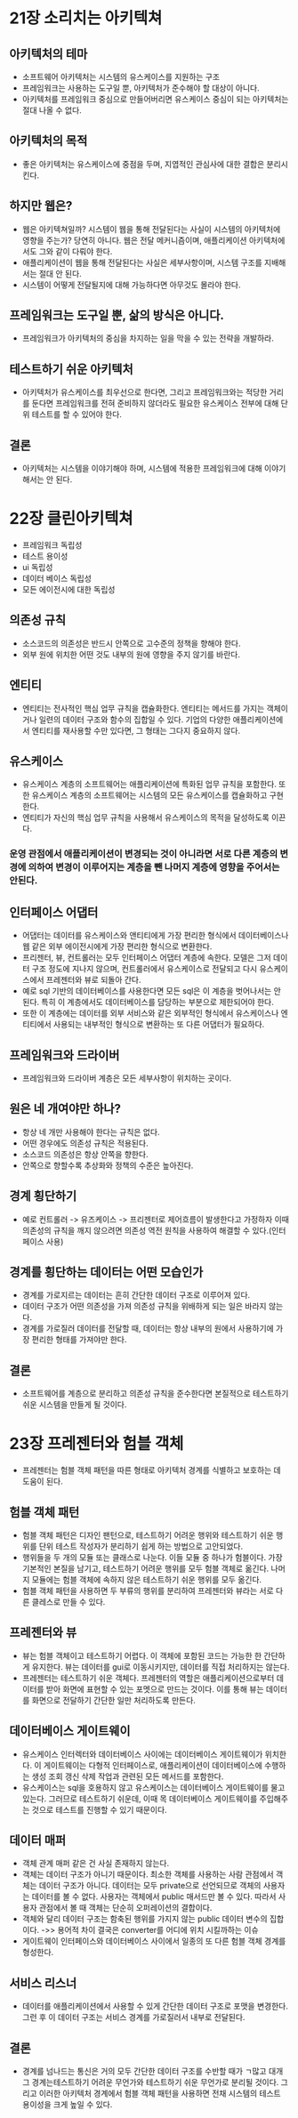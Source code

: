 # 21장 소리치는 아키텍쳐
## 아키텍처의 테마
- 소프트웨어 아키텍처는 시스템의 유스케이스를 지원하는 구조
- 프레임워크는 사용하는 도구일 뿐, 아키텍처가 준수해야 할 대상이 아니다.
- 아키텍처를 프레임워크 중심으로 만들어버리면 유스케이스 중심이 되는 아키텍처는 절대 나올 수 없다.

## 아키텍처의 목적
- 좋은 아키텍처는 유스케이스에 중점을 두며, 지엽적인 관심사에 대한 결합은 분리시킨다.

## 하지만 웹은?
- 웹은 아키텍쳐일까? 시스템이 웹을 통해 전달된다는 사실이 시스템의 아키텍처에 영향을 주는가? 당연히 아니다. 웹은 전달 메커니즘이며, 애플리케이션 아키텍처에서도 그와 같이 다뤄야 한다.
- 애플리케이션이 웹을 통해 전달된다는 사실은 세부사항이며, 시스템 구조를 지배해서는 절대 안 된다.
- 시스템이 어떻게 전달될지에 대해 가능하다면 아무것도 몰라야 한다.

## 프레임워크는 도구일 뿐, 삶의 방식은 아니다.
- 프레임워크가 아키텍처의 중심을 차지하는 일을 막을 수 있는 전략을 개발하라.

## 테스트하기 쉬운 아키텍처
- 아키텍처가 유스케이스를 최우선으로 한다면, 그리고 프레임워크와는 적당한 거리를 둔다면 프레임워크를 전혀 준비하지 않더라도 필요한 유스케이스 전부에 대해 단위 테스트를 할 수 있어야 한다.

## 결론
- 아키텍처는 시스템을 이야기해야 하며, 시스템에 적용한 프레임워크에 대해 이야기해서는 안 된다.

# 22장 클린아키텍쳐

- 프레임워크 독립성
- 테스트 용이성
- ui 독립성
- 데이터 베이스 독립성
- 모든 에이전시에 대한 독립성

## 의존성 규칙
- 소스코드의 의존성은 반드시 안쪽으로 고수준의 정책을 향해야 한다.
- 외부 원에 위치한 어떤 것도 내부의 원에 영향을 주지 않기를 바란다.

## 엔티티
- 엔티티는 전사적인 핵심 업무 규칙을 캡슐화한다. 엔티티는 메서드를 가지는 객체이거나 일련의 데이터 구조와 함수의 집합일 수 있다. 기업의 다양한 애플리케이션에서 엔티티를 재사용할 수만 있다면, 그 형태는 그다지 중요하지 않다.

## 유스케이스
- 유스케이스 계층의 소프트웨어는 애플리케이션에 특화된 업무 규칙을 포함한다. 또한 유스케이스 계층의 소프트웨어는 시스템의 모든 유스케이스를 캡슐화하고 구현한다.
- 엔티티가 자신의 핵심 업무 규칙을 사용해서 유스케이스의 목적을 달성하도록 이끈다.


### 운영 관점에서 애플리케이션이 변경되는 것이 아니라면 서로 다른 계층의 변경에 의하여 변경이 이루어지는 계층을 뺀 나머지 계층에 영향을 주어서는 안된다.

## 인터페이스 어댑터
- 어댑터는 데이터를 유스케이스와 앤티티에게 가장 편리한 형식에서 데이터베이스나 웹 같은 외부 에이전시에게 가장 편리한 형식으로 변환한다.
- 프리젠터, 뷰, 컨트롤러는 모두 인터페이스 어댑터 계층에 속한다. 모델은 그저 데이터 구조 정도에 지나지 않으며, 컨트롤러에서 유스케이스로 전달되고 다시 유스케이스에서 프레젠터와 뷰로 되돌아 간다.
- 예로 sql 기반의 데이터베이스를 사용한다면 모든 sql은 이 계층을 벗어나서는 안 된다. 특히 이 계층에서도 데이터베이스를 담당하는 부분으로 제한되어야 한다.
- 또한 이 계층에는 데이터를 외부 서비스와 같은 외부적인 형식에서 유스케이스나 엔티티에서 사용되는 내부적인 형식으로 변환하는 또 다른 어댑터가 필요하다.

## 프레임워크와 드라이버
- 프레임워크와 드라이버 계층은 모든 세부사항이 위치하는 곳이다.

## 원은 네 개여야만 하나?
- 항상 네 개만 사용해야 한다는 규칙은 없다.
- 어떤 경우에도 의존성 규칙은 적용된다.
- 소스코드 의존성은 항상 안쪽을 향한다.
- 안쪽으로 향할수록 추상화와 정책의 수준은 높아진다.

## 경계 횡단하기
- 예로 컨트롤러 -> 유즈케이스 -> 프리젠터로 제어흐름이 발생한다고 가정하자 이때 의존성의 규칙을 깨지 않으려면 의존성 역전 원칙을 사용하여 해결할 수 있다.(인터페이스 사용)

## 경계를 횡단하는 데이터는 어떤 모습인가
- 경계를 가로지르는 데이터는 흔히 간단한 데이터 구조로 이루어져 있다.
- 데이터 구조가 어떤 의존성을 가져 의존성 규칙을 위배하게 되는 일은 바라지 않는다.
- 경계를 가로질러 데이터를 전달할 때, 데이터는 항상 내부의 원에서 사용하기에 가장 편리한 형태를 가져야만 한다.

## 결론
- 소프트웨어를 계층으로 분리하고 의존성 규칙을 준수한다면 본질적으로 테스트하기 쉬운 시스템을 만들게 될 것이다.

# 23장 프레젠터와 험블 객체
- 프레젠터는 험블 객체 패턴을 따른 형태로 아키텍처 경계를 식별하고 보호하는 데 도움이 된다.

## 험블 객체 패턴
- 험블 객체 패턴은 디자인 팬턴으로, 테스트하기 어려운 행위와 테스트하기 쉬운 행위를 단위 테스트 작성자가 분리하기 쉽게 하는 방법으로 고안되었다.
- 행위들을 두 개의 모듈 또는 클래스로 나눈다. 이들 모듈 중 하나가 험블이다. 가장 기본적인 본질을 남기고, 테스트하기 어려운 행위를 모두 험블 객체로 옮긴다. 나머지 모듈에는 험블 객체에 속하지 않은 테스트하기 쉬운 행위를 모두 옮긴다.
- 험블 객체 패턴을 사용하면 두 부류의 행위를 분리하여 프레젠터와 뷰라는 서로 다른 클레스로 만들 수 있다.

## 프레젠터와 뷰
- 뷰는 험블 객체이고 테스트하기 어렵다. 이 객체에 포함된 코드는 가능한 한 간단하게 유지한다. 뷰는 데이터를 gui로 이동시키지만, 데이터를 직접 처리하지는 않는다.
- 프레젠터는 테스트하기 쉬운 객체다. 프레젠터의 역할은 애플리케이션으로부터 데이터를 받아 화면에 표현할 수 있는 포멧으로 만드는 것이다. 이를 통해 뷰는 데이터를 화면으로 전달하기 간단한 일만 처리하도록 만든다.

## 데이터베이스 게이트웨이
- 유스케이스 인터렉터와 데이터베이스 사이에는 데이터베이스 게이트웨이가 위치한다. 이 게이트웨이는 다형적 인터페이스로, 애플리케이션이 데이터베이스에 수행하는 생성 조회 갱신 삭제 작업과 관련된 모든 메서드를 포함한다.
- 유스케이스는 sql을 호용하지 않고 유스케이스는 데이터베이스 게이트웨이를 물고 있는다. 그러므로 테스트하기 쉬운데, 이때 목 데이터베이스 게이트웨이를 주입해주는 것으로 테스트를 진행할 수 있기 때문이다.

## 데이터 매퍼
- 객체 관계 매퍼 같은 건 사실 존재하지 않는다.
- 객체는 데이터 구조가 아니기 때문이다. 최소한 객체를 사용하는 사람 관점에서 객체는 데이터 구조가 아니다. 데이터는 모두 private으로 선언되므로 객체의 사용자는 데이터를 볼 수 없다. 사용자는 객체에서 public 매서드만 볼 수 있다. 따라서 사용자 관점에서 볼 때 객체는 단순히 오퍼레이션의 결합이다.
- 객체와 달리 데이터 구조는 함축된 행위를 가지지 않는 public 데이터 변수의 집합이다. ->> 용어적 차이 결국은 converter를 어디에 위치 시킬까하는 이슈
- 게이트웨이 인터페이스와 데이터베이스 사이에서 일종의 또 다른 험블 객체 경계를 형성한다.

## 서비스 리스너
- 데이터를 애플리케이션에서 사용할 수 있게 간단한 데이터 구조로 포맷을 변경한다. 그런 후 이 데이터 구조는 서비스 경계를 가로질러서 내부로 전달된다.

## 결론
- 경계를 넘나드는 통신은 거의 모두 간단한 데이터 구조를 수반할 때가 ㄱ많고 대개 그 경계는테스트하기 어려운 무언가와 테스트하기 쉬운 무언가로 분리될 것이다. 그리고 이러한 아키텍처 경계에서 험블 객체 패턴을 사용하면 전채 시스템의 테스트 용이성을 크게 높일 수 있다.















